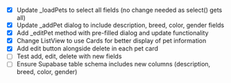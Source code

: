 - [x] Update _loadPets to select all fields (no change needed as select() gets all)
- [x] Update _addPet dialog to include description, breed, color, gender fields
- [x] Add _editPet method with pre-filled dialog and update functionality
- [x] Change ListView to use Cards for better display of pet information
- [x] Add edit button alongside delete in each pet card
- [ ] Test add, edit, delete with new fields
- [ ] Ensure Supabase table schema includes new columns (description, breed, color, gender)
